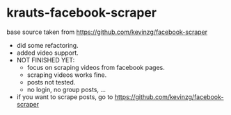 # krauts-facebook-scraper

base source taken from https://github.com/kevinzg/facebook-scraper
* did some refactoring.
* added video support.
* NOT FINISHED YET: 
  * focus on scraping videos from facebook pages.
  * scraping videos works fine. 
  * posts not tested.
  * no login, no group posts, ...  
* if you want to scrape posts, go to https://github.com/kevinzg/facebook-scraper
